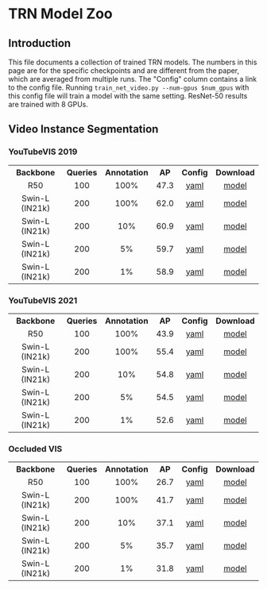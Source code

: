 # TRN Model Zoo

## Introduction

This file documents a collection of trained TRN models.
The numbers in this page are for the specific checkpoints and are different from the paper, which are averaged from multiple runs. The "Config" column contains a link to the config file. Running `train_net_video.py --num-gpus $num_gpus` with this config file will train a model with the same setting. ResNet-50 results are trained with 8 GPUs.

## Video Instance Segmentation
### YouTubeVIS 2019

<table><tbody>
<!-- START TABLE -->
<!-- TABLE HEADER -->
<th valign="bottom">Backbone</th>
<th valign="bottom">Queries</th>
<th valign="bottom">Annotation</th>
<th valign="bottom">AP</th>
<th valign="bottom">Config</th>
<th valign="bottom">Download</th>
<!-- TABLE BODY -->
<!-- ROW: R50 -->
 <tr><td align="center">R50</td>
<td align="center">100</td>
<td align="center">100%</td>
<td align="center">47.3</td>
<td align="center"><a href="configs/youtubevis_2019/video_maskformer2_R50_bs32_8ep_frame.yaml">yaml</a></td>
<td align="center"><a href="https://drive.google.com/file/d/1mdrL6QRVmoz-QizohZ7SnyGDlpAWFCVf/view?usp=sharing">model</a></td>
</tr>
<!-- ROW: Swin-L -->
 <tr><td align="center">Swin-L (IN21k)</td>
<td align="center">200</td>
<td align="center">100%</td>
<td align="center">62.0</td>
<td align="center"><a href="configs/youtubevis_2019/swin/video_maskformer2_swin_large_IN21k_384_bs32_8ep_frame.yaml">yaml</a></td>
<td align="center"><a href="https://drive.google.com/file/d/12yL72Qv8OBqapgvGmLHXAb6YZv4SS_6D/view?usp=sharing">model</a></td>
</tr>
<!-- ROW: Swin-L 10% -->
 <tr><td align="center">Swin-L (IN21k)</td>
<td align="center">200</td>
<td align="center">10%</td>
<td align="center">60.9</td>
<td align="center"><a href="configs/youtubevis_2019/swin/video_maskformer2_swin_large_IN21k_384_bs32_8ep_frame_r10.yaml">yaml</a></td>
<td align="center"><a href="https://drive.google.com/file/d/18W7jnVPESuDP4goZDNBdHdWnlaehBBeg/view?usp=sharing">model</a></td>
</tr>
<!-- ROW: Swin-L 5% -->
 <tr><td align="center">Swin-L (IN21k)</td>
<td align="center">200</td>
<td align="center">5%</td>
<td align="center">59.7</td>
<td align="center"><a href="configs/youtubevis_2019/swin/video_maskformer2_swin_large_IN21k_384_bs32_8ep_frame_r5.yaml">yaml</a></td>
<td align="center"><a href="https://drive.google.com/file/d/1oZWpHaPhm0iDwilPoSjjxmOLfJ6IZa1y/view?usp=sharing">model</a></td>
</tr>
<!-- ROW: Swin-L 1% -->
 <tr><td align="center">Swin-L (IN21k)</td>
<td align="center">200</td>
<td align="center">1%</td>
<td align="center">58.9</td>
<td align="center"><a href="configs/youtubevis_2019/swin/video_maskformer2_swin_large_IN21k_384_bs32_8ep_frame_r1.yaml">yaml</a></td>
<td align="center"><a href="https://drive.google.com/file/d/1IJ6QQdst-lQviGf9wQEA_TyAcpMdwTib/view?usp=sharing">model</a></td>
</tr>
</tbody></table>


### YouTubeVIS 2021

<table><tbody>
<!-- START TABLE -->
<!-- TABLE HEADER -->
<th valign="bottom">Backbone</th>
<th valign="bottom">Queries</th>
<th valign="bottom">Annotation</th>
<th valign="bottom">AP</th>
<th valign="bottom">Config</th>
<th valign="bottom">Download</th>
<!-- TABLE BODY -->
<!-- ROW: R50 -->
 <tr><td align="center">R50</td>
<td align="center">100</td>
<td align="center">100%</td>
<td align="center">43.9</td>
<td align="center"><a href="configs/youtubevis_2021/video_maskformer2_R50_bs32_8ep_frame.yaml">yaml</a></td>
<td align="center"><a href="https://drive.google.com/file/d/1efuTrDtaHKDY6924fCB2ROiY5LICt_ts/view?usp=sharing">model</a></td>
</tr>
<!-- ROW: Swin-L -->
 <tr><td align="center">Swin-L (IN21k)</td>
<td align="center">200</td>
<td align="center">100%</td>
<td align="center">55.4</td>
<td align="center"><a href="configs/youtubevis_2021/swin/video_maskformer2_swin_large_IN21k_384_bs32_8ep_frame.yaml">yaml</a></td>
<td align="center"><a href="https://drive.google.com/file/d/1j46M_NFGzpt2Ga4ptOumTRAjmr8eQb1Y/view?usp=sharing">model</a></td>
</tr>
<!-- ROW: Swin-L 10% -->
 <tr><td align="center">Swin-L (IN21k)</td>
<td align="center">200</td>
<td align="center">10%</td>
<td align="center">54.8</td>
<td align="center"><a href="configs/youtubevis_2021/swin/video_maskformer2_swin_large_IN21k_384_bs32_8ep_frame_r10.yaml">yaml</a></td>
<td align="center"><a href="https://drive.google.com/file/d/1OfwAMQYTLOdTYkJ7CpwRWL3VzkYC3Ypv/view?usp=sharing">model</a></td>
</tr>
<!-- ROW: Swin-L 5% -->
 <tr><td align="center">Swin-L (IN21k)</td>
<td align="center">200</td>
<td align="center">5%</td>
<td align="center">54.5</td>
<td align="center"><a href="configs/youtubevis_2021/swin/video_maskformer2_swin_large_IN21k_384_bs32_8ep_frame_r5.yaml">yaml</a></td>
<td align="center"><a href="https://drive.google.com/file/d/1D5ufzdcVrOBbbQrD4cx1QvdNWn5FzSDL/view?usp=sharing">model</a></td>
</tr>
<!-- ROW: Swin-L 1% -->
 <tr><td align="center">Swin-L (IN21k)</td>
<td align="center">200</td>
<td align="center">1%</td>
<td align="center">52.6</td>
<td align="center"><a href="configs/youtubevis_2021/swin/video_maskformer2_swin_large_IN21k_384_bs32_8ep_frame_r1.yaml">yaml</a></td>
<td align="center"><a href="https://drive.google.com/file/d/15d4dMT4d8FbTL10uMG2iVf9mU0kRfZ_l/view?usp=sharing">model</a></td>
</tr>
</tbody></table>

### Occluded VIS

<table><tbody>
<!-- START TABLE -->
<!-- TABLE HEADER -->
<th valign="bottom">Backbone</th>
<th valign="bottom">Queries</th>
<th valign="bottom">Annotation</th>
<th valign="bottom">AP</th>
<th valign="bottom">Config</th>
<th valign="bottom">Download</th>
<!-- TABLE BODY -->
<!-- ROW: R50 -->
 <tr><td align="center">R50</td>
<td align="center">100</td>
<td align="center">100%</td>
<td align="center">26.7</td>
<td align="center"><a href="configs/ovis/video_maskformer2_R50_bs32_8ep_frame.yaml">yaml</a></td>
<td align="center"><a href="https://drive.google.com/file/d/1CaJhmej8ySruccKklDJcIK6lKuEskpXj/view?usp=sharing">model</a></td>
</tr>
<!-- ROW: Swin-L -->
 <tr><td align="center">Swin-L (IN21k)</td>
<td align="center">200</td>
<td align="center">100%</td>
<td align="center">41.7</td>
<td align="center"><a href="configs/ovis/swin/video_maskformer2_swin_large_IN21k_384_bs32_8ep_frame.yaml">yaml</a></td>
<td align="center"><a href="https://drive.google.com/file/d/1fkRrN8PCyhhMAb1YYOb--2K6JnpBk7oR/view?usp=sharing">model</a></td>
</tr>
<!-- ROW: Swin-L 10% -->
 <tr><td align="center">Swin-L (IN21k)</td>
<td align="center">200</td>
<td align="center">10%</td>
<td align="center">37.1</td>
<td align="center"><a href="configs/ovis/swin/video_maskformer2_swin_large_IN21k_384_bs32_8ep_frame_r10.yaml">yaml</a></td>
<td align="center"><a href="https://drive.google.com/file/d/10RLHANa69lmIELhh-Fy1HRj9ebiJhDme/view?usp=sharing">model</a></td>
</tr>
<!-- ROW: Swin-L 5% -->
 <tr><td align="center">Swin-L (IN21k)</td>
<td align="center">200</td>
<td align="center">5%</td>
<td align="center">35.7</td>
<td align="center"><a href="configs/ovis/swin/video_maskformer2_swin_large_IN21k_384_bs32_8ep_frame_r5.yaml">yaml</a></td>
<td align="center"><a href="https://drive.google.com/file/d/1Lg3qjzLpS-hoQAbbCapTIedEC2B4j_Ox/view?usp=sharing">model</a></td>
</tr>
<!-- ROW: Swin-L 1% -->
 <tr><td align="center">Swin-L (IN21k)</td>
<td align="center">200</td>
<td align="center">1%</td>
<td align="center">31.8</td>
<td align="center"><a href="configs/ovis/swin/video_maskformer2_swin_large_IN21k_384_bs32_8ep_frame_r1.yaml">yaml</a></td>
<td align="center"><a href="https://drive.google.com/file/d/1ANdVk7scy9kT4v_cMLXK2rKdFvWg5Pxk/view?usp=sharing">model</a></td>
</tr>
</tbody></table>
